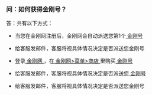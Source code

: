 ### 问：如何获得金刚号？

答：共有以下方式：

- 当您在金刚网注册后，金刚网会自动派送您第1个[ 金刚号 ](https://a2zitpro.github.io/web/金刚号)
- 给客服发邮件，客服将视具体情况决定是否派送您金刚号

- 登录[ 金刚网 ](https://www.atozitpro.net/zh/)，在[ 金刚网>菜单>商店 ](https://www.atozitpro.net/zh/shop/)里购买[ 金刚号 ](https://a2zitpro.github.io/web/金刚号)
- 给客服发邮件，客服将视具体情况决定是否派送您[ 金刚号 ](https://a2zitpro.github.io/web/金刚号)
- 给客服发邮件，客服将视具体情况决定是否派送您金刚号

